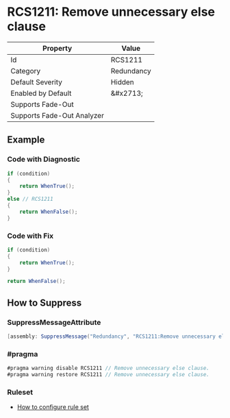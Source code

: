 # RCS1211: Remove unnecessary else clause

| Property | Value |
| -------- | ----- |
| Id | RCS1211 |
| Category | Redundancy |
| Default Severity | Hidden |
| Enabled by Default | &\#x2713; |
| Supports Fade\-Out |  |
| Supports Fade\-Out Analyzer |  |

## Example

### Code with Diagnostic

```csharp
if (condition)
{
    return WhenTrue();
}
else // RCS1211
{
    return WhenFalse();
}
```

### Code with Fix

```csharp
if (condition)
{
    return WhenTrue();
}

return WhenFalse();
```

## How to Suppress

### SuppressMessageAttribute

```csharp
[assembly: SuppressMessage("Redundancy", "RCS1211:Remove unnecessary else clause.", Justification = "<Pending>")]
```

### \#pragma

```csharp
#pragma warning disable RCS1211 // Remove unnecessary else clause.
#pragma warning restore RCS1211 // Remove unnecessary else clause.
```

### Ruleset

* [How to configure rule set](../HowToConfigureAnalyzers.md)
